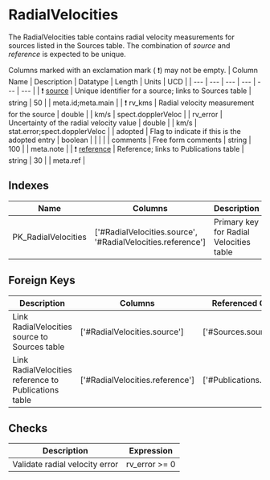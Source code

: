 # RadialVelocities
The RadialVelocities table contains radial velocity measurements for sources listed in the Sources table. The combination of *source* and *reference* is expected to be unique.


Columns marked with an exclamation mark ( :exclamation:) may not be empty.
| Column Name | Description | Datatype | Length | Units  | UCD |
| --- | --- | --- | --- | --- | --- |
| ❗️ <ins>source</ins> | Unique identifier for a source; links to Sources table | string | 50 |  | meta.id;meta.main  |
| ❗️ rv_kms | Radial velocity measurement for the source | double |  | km/s | spect.dopplerVeloc  |
| rv_error | Uncertainty of the radial velocity value | double |  | km/s | stat.error;spect.dopplerVeloc  |
| adopted | Flag to indicate if this is the adopted entry | boolean |  |  |   |
| comments | Free form comments | string | 100 |  | meta.note  |
| ❗️ <ins>reference</ins> | Reference; links to Publications table | string | 30 |  | meta.ref  |

## Indexes
| Name | Columns | Description |
| --- | --- | --- |
| PK_RadialVelocities | ['#RadialVelocities.source', '#RadialVelocities.reference'] | Primary key for Radial Velocities table |

## Foreign Keys
| Description | Columns | Referenced Columns |
| --- | --- | --- |
| Link RadialVelocities source to Sources table | ['#RadialVelocities.source'] | ['#Sources.source'] |
| Link RadialVelocities reference to Publications table | ['#RadialVelocities.reference'] | ['#Publications.reference'] |
## Checks
| Description | Expression |
| --- | --- |
| Validate radial velocity error | rv_error >= 0 |
